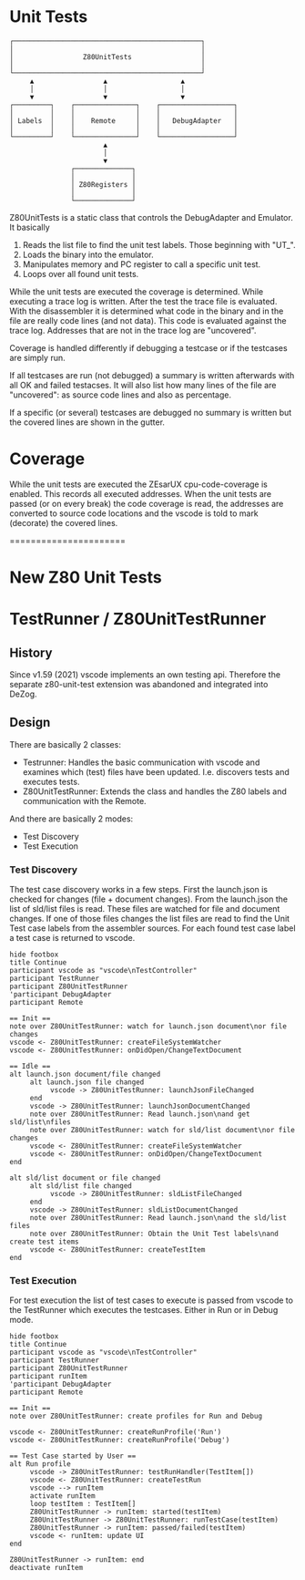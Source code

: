 # Unit Tests

~~~
┌──────────────────────────────────────────────┐
│                                              │
│                 Z80UnitTests                 │
│                                              │
└──────────────────────────────────────────────┘
     ▲                 ▲                  ▲
     │                 │                  │
     ▼                 ▼                  ▼
┌─────────┐    ┌───────────────┐    ┌──────────────────┐
│         │    │               │    │                  │
│ Labels  │    │    Remote     │    │   DebugAdapter   │
│         │    │               │    │                  │
└─────────┘    └───────────────┘    └──────────────────┘
                       ▲
                       │
                       ▼
               ┌──────────────┐
               │              │
               │ Z80Registers │
               │              │
               └──────────────┘
~~~

Z80UnitTests is a static class that controls the DebugAdapter and Emulator.
It basically
1. Reads the list file to find the unit test labels. Those beginning with "UT_".
2. Loads the binary into the emulator.
3. Manipulates memory and PC register to call a specific unit test.
4. Loops over all found unit tests.

While the unit tests are executed the coverage is determined.
While executing a trace log is written. After the test the trace file is evaluated.
With the disassembler it is determined what code in the binary and in the file are really code lines (and not data).
This code is evaluated against the trace log. Addresses that are not in the trace log are "uncovered".

Coverage is handled differently if debugging a testcase or if the testcases are simply run.

If all testcases are run (not debugged) a summary is written afterwards with all OK and failed testacses.
It will also list how many lines of the file are "uncovered": as source code lines and also as percentage.

If a specific (or several) testcases are debugged no summary is written but the covered lines are shown in the gutter.


# Coverage

While the unit tests are executed the ZEsarUX cpu-code-coverage is enabled.
This records all executed addresses.
When the unit tests are passed (or on every break) the code coverage is read, the addresses are converted to source code locations and the vscode is told to mark (decorate) the covered lines.


======================

# New Z80 Unit Tests

# TestRunner / Z80UnitTestRunner

## History

Since v1.59 (2021) vscode implements an own testing api.
Therefore the separate z80-unit-test extension was abandoned and integrated into DeZog.

## Design

There are basically 2 classes:
- Testrunner: Handles the basic communication with vscode and examines which (test) files have been updated. I.e. discovers tests and executes tests.
- Z80UnitTestRunner: Extends the class and handles the Z80 labels and communication with the Remote.

And there are basically 2 modes:
- Test Discovery
- Test Execution


### Test Discovery

The test case discovery works in a few steps.
First the launch.json is checked for changes (file + document changes).
From the launch.json the list of sld/list files is read.
These files are watched for file and document changes.
If one of those files changes the list files are read to find the Unit Test case labels from the assembler sources.
For each found test case label a test case is returned to vscode.

~~~puml
hide footbox
title Continue
participant vscode as "vscode\nTestController"
participant TestRunner
participant Z80UnitTestRunner
'participant DebugAdapter
participant Remote

== Init ==
note over Z80UnitTestRunner: watch for launch.json document\nor file changes
vscode <- Z80UnitTestRunner: createFileSystemWatcher
vscode <- Z80UnitTestRunner: onDidOpen/ChangeTextDocument

== Idle ==
alt launch.json document/file changed
     alt launch.json file changed
          vscode -> Z80UnitTestRunner: launchJsonFileChanged
     end
     vscode -> Z80UnitTestRunner: launchJsonDocumentChanged
     note over Z80UnitTestRunner: Read launch.json\nand get sld/list\nfiles
     note over Z80UnitTestRunner: watch for sld/list document\nor file changes
     vscode <- Z80UnitTestRunner: createFileSystemWatcher
     vscode <- Z80UnitTestRunner: onDidOpen/ChangeTextDocument
end

alt sld/list document or file changed
     alt sld/list file changed
          vscode -> Z80UnitTestRunner: sldListFileChanged
     end
     vscode -> Z80UnitTestRunner: sldListDocumentChanged
     note over Z80UnitTestRunner: Read launch.json\nand the sld/list files
     note over Z80UnitTestRunner: Obtain the Unit Test labels\nand create test items
     vscode <- Z80UnitTestRunner: createTestItem
end
~~~


### Test Execution

For test execution the list of test cases to execute is passed from vscode to the TestRunner which executes the testcases.
Either in Run or in Debug mode.

~~~puml
hide footbox
title Continue
participant vscode as "vscode\nTestController"
participant TestRunner
participant Z80UnitTestRunner
participant runItem
'participant DebugAdapter
participant Remote

== Init ==
note over Z80UnitTestRunner: create profiles for Run and Debug

vscode <- Z80UnitTestRunner: createRunProfile('Run')
vscode <- Z80UnitTestRunner: createRunProfile('Debug')

== Test Case started by User ==
alt Run profile
     vscode -> Z80UnitTestRunner: testRunHandler(TestItem[])
     vscode <- Z80UnitTestRunner: createTestRun
     vscode --> runItem
     activate runItem
     loop testItem : TestItem[]
     Z80UnitTestRunner -> runItem: started(testItem)
     Z80UnitTestRunner -> Z80UnitTestRunner: runTestCase(testItem)
     Z80UnitTestRunner -> runItem: passed/failed(testItem)
     vscode <- runItem: update UI
end

Z80UnitTestRunner -> runItem: end
deactivate runItem

~~~
